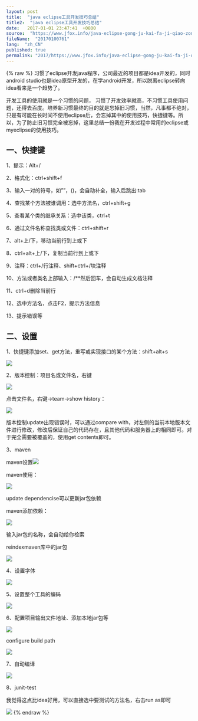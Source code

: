 ```yaml
---
layout: post
title:  "java eclipse工具开发技巧总结"
title2:  "java eclipse工具开发技巧总结"
date:   2017-01-01 23:47:41  +0800
source:  "https://www.jfox.info/java-eclipse-gong-ju-kai-fa-ji-qiao-zong-jie.html"
fileName:  "20170100761"
lang:  "zh_CN"
published: true
permalink: "2017/https://www.jfox.info/java-eclipse-gong-ju-kai-fa-ji-qiao-zong-jie.html"
---
```

{% raw %}
习惯了eclipse开发java程序，公司最近的项目都是idea开发的，同时android studio也是idea原型开发的，在学android开发，所以脱离eclipse转向idea看来是一个趋势了。

开发工具的使用就是一个习惯的问题， 习惯了开发效率就高，不习惯工具使用问题，还得去百度。培养新习惯最终的目的就是忘掉旧习惯，当然，凡事都不绝对，只是有可能在长时间不使用eclipse后，会忘掉其中的使用技巧，快捷键等。所以，为了防止旧习惯完全被忘掉，这里总结一份我在开发过程中常用的eclipse或myeclipse的使用技巧。

## 一、快捷键

1、提示：Alt+/

2、格式化：ctrl+shift+f

3、输入一对的符号，如””，()，会自动补全，输入后跳出:tab

4、查找某个方法被谁调用：选中方法名，ctrl+shift+g

5、查看某个类的继承关系：选中该类，ctrl+t

6、通过文件名称查找类或文件：ctrl+shift+r

7、alt+上/下，移动当前行到上或下

8、ctrl+alt+上/下，复制当前行到上或下

9、注释：ctrl+/行注释、shift+ctrl+/块注释

10、方法或者类名上部输入：/**然后回车，会自动生成文档注释

11、ctrl+d删除当前行

12、选中方法名，点击F2，提示方法信息

13、提示错误等

## 二、设置

1、快捷键添加set、get方法，重写或实现接口的某个方法：shift+alt+s

![](/wp-content/uploads/2015/05/c097423c12f34cb054704397544f9517.png.png)

2、版本控制：项目名或文件名，右键

![](/wp-content/uploads/2015/05/c7b3546fc13a67ef8bb29ec27cf3784f.png.png)

点击文件名，右键->team->show history：

![](/wp-content/uploads/2015/05/eff584f9dc917304662fa7e3ea6dc070.png.png)

版本控制update出现错误时，可以通过compare with，对左侧的当前本地版本文件进行修改，修改后保证自己的代码存在，且其他代码和服务器上的相同即可。对于完全需要被覆盖的，使用get contents即可。

3、maven

maven设置![](/wp-content/uploads/2015/05/55288742d3fa3ab4b749cf8d24678ac3.png.png)

maven使用：

![](/wp-content/uploads/2015/05/1e3e3a7bbb274d77f5f8e6ae01d8a032.png.png)

update dependencise可以更新jar包依赖

maven添加依赖：

![](/wp-content/uploads/2015/05/87e06c1d9acf58ef183a7b47d67d038d.png.png)

输入jar包的名称，会自动给你检索

reindexmaven库中的jar包

![](/wp-content/uploads/2015/05/a72bfc77922ab127f1251296a8c83df5.png.png)

4、设置字体

![](/wp-content/uploads/2015/05/fc097f3ea9e03549dc1ac0a5e659a948.png.png)

5、设置整个工具的编码

![](/wp-content/uploads/2015/05/181ea30fbf4bd33061834c4d77f0a8b0.png.png)

6、配置项目输出文件地址、添加本地jar包等

![](/wp-content/uploads/2015/05/2094eb11dcd477191726cd08532a7868.png.png)

configure build path

![](/wp-content/uploads/2015/05/8cded66664d53232a0157383278926ce.png.png)

7、自动编译

![](/wp-content/uploads/2015/05/515e0a47718a6e95693a9b36f42f9cfb.png.png)

8、junit-test

我觉得这点比idea好用，可以直接选中要测试的方法名，右击run as即可

![](/wp-content/uploads/2015/05/06288d4f718dcc082e3f820b8f64b2be.png.png)
{% endraw %}
